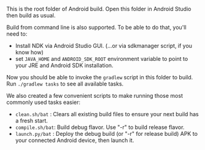 This is the root folder of Android build. Open this folder in Android Studio then build as usual.

Build from command line is also supported. To be able to do that, you'll need to:
  - Install NDK via Android Studio GUI. (...or via sdkmanager script, if you know how)
  - set `JAVA_HOME` and `ANDROID_SDK_ROOT` environment variable to point to your JRE and Android SDK installation.

Now you should be able to invoke the `gradlew` script in this folder to build. Run `./gradlew tasks` to see all available tasks.

We also created a few convenient scripts to make running those most commonly used tasks easier:

- `clean.sh/bat`  : Clears all existing build files to ensure your next build has a fresh start.
- `compile.sh/bat`: Build debug flavor. Use "-r" to build release flavor.
- `launch.py/bat` : Deploy the debug build (or "-r" for release build) APK to your connected Android device, then launch it.